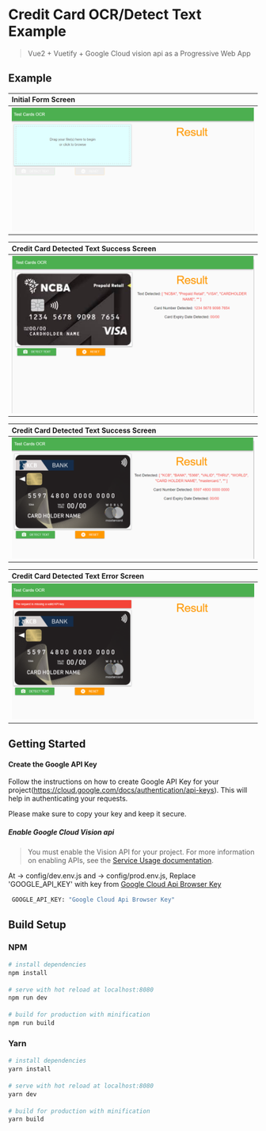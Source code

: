 # Credit Card OCR/Detect Text Example

> Vue2 + Vuetify + Google Cloud vision api as a Progressive Web App

## Example


| Initial Form Screen                         |
|:--------------------------------------------|
| ![](static/img/images/initial_form_img.png) |


| Credit Card Detected Text Success Screen   |
|:-------------------------------------------|
| ![](static/img/images/detect_text_img.png) |


| Credit Card Detected Text Success Screen     |
|:---------------------------------------------|
| ![](static/img/images/detect_text_img_2.png) |


| Credit Card Detected Text Error Screen           |
|:-------------------------------------------------|
| ![](static/img/images/detect_text_error_img.png) |


## Getting Started

#### Create the Google API Key

Follow the instructions on how to create Google API Key for your project(https://cloud.google.com/docs/authentication/api-keys). This will
help in authenticating your requests.

Please make sure to copy your key and keep it secure.

##### Enable Google Cloud Vision api

> You must enable the Vision API for your project. For more information on enabling APIs, see the [Service Usage documentation](https://cloud.google.com/service-usage/docs/enable-disable).

At -> config/dev.env.js and -> config/prod.env.js, Replace 'GOOGLE_API_KEY' with key from [Google Cloud Api Browser Key](https://console.cloud.google.com/apis/dashboard)

``` bash
 GOOGLE_API_KEY: "Google Cloud Api Browser Key"
```

## Build Setup

### NPM
``` bash
# install dependencies
npm install

# serve with hot reload at localhost:8080
npm run dev

# build for production with minification
npm run build
```
### Yarn
``` bash
# install dependencies
yarn install

# serve with hot reload at localhost:8080
yarn dev

# build for production with minification
yarn build
```


